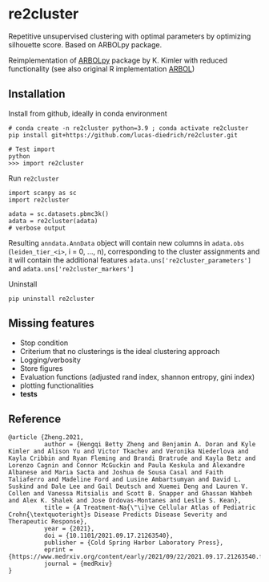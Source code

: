 # re2cluster
Repetitive unsupervised clustering with optimal parameters by optimizing silhouette score. Based on ARBOLpy package.


Reimplementation of [ARBOLpy](https://github.com/jo-m-lab/ARBOLpy.git) package by K. Kimler with reduced functionality (see also original R implementation [ARBOL](https://github.com/jo-m-lab/ARBOL.git))


## Installation 

Install from github, ideally in conda environment 
``` 
# conda create -n re2cluster python=3.9 ; conda activate re2cluster
pip install git+https://github.com/lucas-diedrich/re2cluster.git

# Test import 
python 
>>> import re2cluster
```

Run `re2cluster`

```{python}
import scanpy as sc 
import re2cluster 

adata = sc.datasets.pbmc3k()
adata = re2cluster(adata)
# verbose output 
```
Resulting `anndata.AnnData` object will contain new columns in `adata.obs` (`leiden_tier_<i>`, i = 0, ..., n), corresponding to the cluster assignments and it will contain the additional features `adata.uns['re2cluster_parameters']` and `adata.uns['re2cluster_markers']`


Uninstall 
```
pip uninstall re2cluster
``` 


## Missing features 

- Stop condition
- Criterium that no clusterings is the ideal clustering approach
- Logging/verbosity
- Store figures
- Evaluation functions (adjusted rand index, shannon entropy, gini index)
- plotting functionalities 
- **tests**



## Reference 
```{latex}
@article {Zheng.2021,
		  author = {Hengqi Betty Zheng and Benjamin A. Doran and Kyle Kimler and Alison Yu and Victor Tkachev and Veronika Niederlova and Kayla Cribbin and Ryan Fleming and Brandi Bratrude and Kayla Betz and Lorenzo Cagnin and Connor McGuckin and Paula Keskula and Alexandre Albanese and Maria Sacta and Joshua de Sousa Casal and Faith Taliaferro and Madeline Ford and Lusine Ambartsumyan and David L. Suskind and Dale Lee and Gail Deutsch and Xuemei Deng and Lauren V. Collen and Vanessa Mitsialis and Scott B. Snapper and Ghassan Wahbeh and Alex K. Shalek and Jose Ordovas-Montanes and Leslie S. Kean},
		  title = {A Treatment-Na{\"\i}ve Cellular Atlas of Pediatric Crohn{\textquoteright}s Disease Predicts Disease Severity and Therapeutic Response},
		  year = {2021},
		  doi = {10.1101/2021.09.17.21263540},
		  publisher = {Cold Spring Harbor Laboratory Press},
		  eprint = {https://www.medrxiv.org/content/early/2021/09/22/2021.09.17.21263540.full.pdf},
		  journal = {medRxiv}
}
``` 
